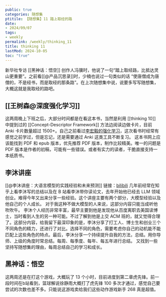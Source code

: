 ```yaml
---
public: true
categories: 随想集
ptitile: 【随想集】11 踏上取经的路
date:
- 2024/09/07
tags:
- weekly
permalink: /weekly/thinking_11
title: thinking 11
lastMod: 2024-10-05
toc: "true"
---
```


新华社专访 [[黑神话：悟空]] 创作人冯骥时，他说了一句“踏上取经路，比抵达灵山更重要”。之前看[[@产品沉思录]]时，少楠也说过一句类似的话 “使唐僧成为唐僧的，不是经书，而是取经的那条路”。在上次随想集中说，说要多写写随想集，大概这就是我取经的路吧。
<!--more-->
## [[王树森@深度强化学习]]
这两周晚上下班之后，大部分时间都是在看这本书，当然是利用 [[thinking 10]] 中提到过的 [[Concept-Descriptor Framework]] 方法边阅读边做卡片，目前 Anki 卡片数量超过 1500+。自己之前看过[李宏毅的强化学习](https://blog.xiang578.com/post/reinforce-learnning-basic.html)，这次看书时经常有感觉之前学过，但是忘记，还是需要通过 Anki 这类工具不断复习。
这本书网上应该能找到 PDF 和 epub 版本，优先推荐 PDF 版本，制作比较精美。唯一的问题是 PDF 版本是作者的初稿，可能有一些错误。或者有实力的读者，干脆直接支持一本纸质书。
## 李沐讲座
[[@李沐讲座：大语言模型的实践经验和未来预测]] 链接：[bilibili](https://www.bilibili.com/video/BV1dHWkewEWz/)
几年前经常在知乎上看李沐写的总结以及在 B 站看李沐带你读论文，去年开始他已经去 LLM 领域创业。难得今年又出来分享一些经验。这个讲座主要有两个部分，大模型经验以及他自己的个人成长。
对于我这种不做大模型的人来说，这部分内容只能当成听他吹吹牛。
李沐个人经历非常丰富，最早主要到他是发现他从百度离职去美国读博士，当时看到人生的另一种可能。不过了解到他是上交 ACM 班的，就又觉得合理了。这部分内容，给我留下最深印象的是，李沐分享了打工人、博士生和创业三个不同角色的精力，还进行了对比。选择不同的角色，需要考虑你自己的动机能不能匹配上这些角色的特点。最后，李沐分享一个持续提升自我的方法，总结。用你导师、上级的角度时常总结。每周、每季度、每年、每五年进行总结。
又找到一些坚持写随想集的理由，每周总结自己的学习和成长。
## 黑神话：悟空
这两周还是在打这个游戏，大概玩了 13 个小时，目前进度到第二章虎先锋。前一段时间在b站看到，篮球解说徐静雨大概打了虎先锋 100 多次才通过，感觉自己要尝试的次数也差不多。只能说这游戏卖给我们这些动作游戏新手 268 真是超值。